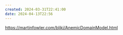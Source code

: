 ```yaml
---
created: 2024-03-31T22:41:00
date: 2024-04-13T22:56
---
```

https://martinfowler.com/bliki/AnemicDomainModel.html